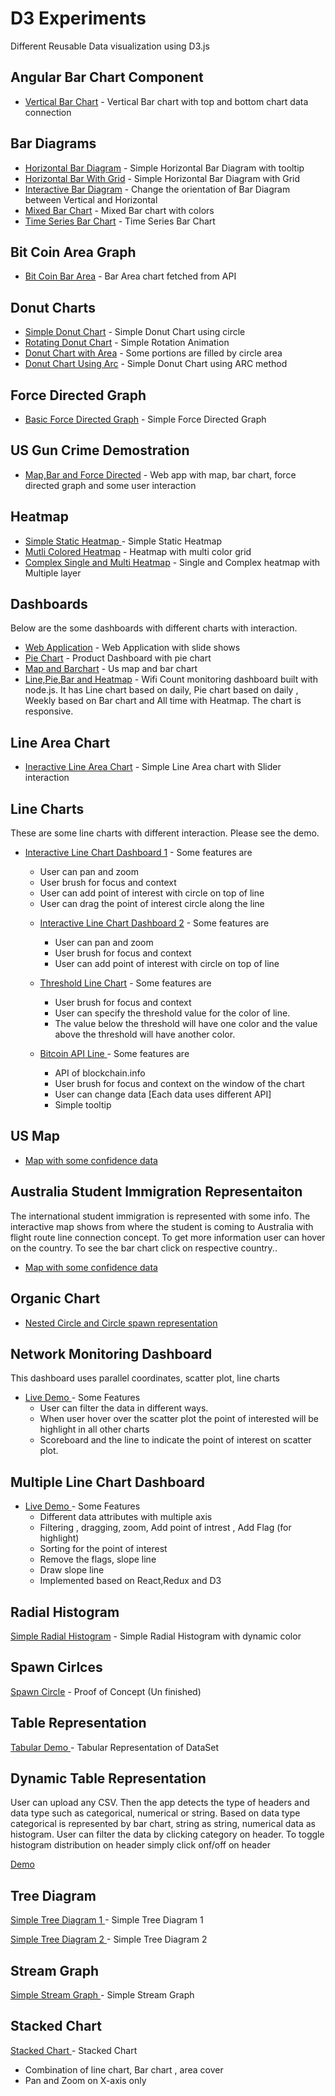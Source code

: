 # D3 Experiments

Different Reusable Data visualization using D3.js

## Angular Bar Chart Component

* [Vertical Bar Chart](https://bikramkawan.github.io/D3/Angular-Bar-Chart/dist/d3Test/index.html) - Vertical Bar chart with top and bottom chart data connection

## Bar Diagrams

* [Horizontal Bar Diagram](https://bikramkawan.github.io/D3/BarDiagram/HorizontalBar.html) - Simple Horizontal Bar Diagram with tooltip
* [Horizontal Bar With Grid](https://bikramkawan.github.io/D3/BarDiagram/HorizontalBarWithGrid.html) - Simple Horizontal Bar Diagram with Grid
* [Interactive Bar Diagram](https://bikramkawan.github.io/D3/BarDiagram/InteractiveVerticalBar/bargraph.html) - Change the orientation of Bar Diagram between Vertical and Horizontal
* [Mixed Bar Chart](https://bikramkawan.github.io/D3/BarDiagram/MixedBarChart/) - Mixed Bar chart with colors
* [Time Series Bar Chart](https://bikramkawan.github.io/D3/BarDiagram/TimeSeries/index.html) - Time Series Bar Chart

## Bit Coin Area Graph

* [Bit Coin Bar Area](https://bikramkawan.github.io/D3/BitoCoin-Area-Graph/index.html) - Bar Area chart fetched from API

## Donut Charts

* [Simple Donut Chart](https://bikramkawan.github.io/D3/Donutchart/SimpleDonutChart.html) - Simple Donut Chart using circle
* [Rotating Donut Chart](https://bikramkawan.github.io/D3/Donutchart/MovingDonutChart.html) - Simple Rotation Animation
* [Donut Chart with Area](https://bikramkawan.github.io/D3/Donutchart/DonutChartArea.html) - Some portions are filled by circle area
* [Donut Chart Using Arc](https://bikramkawan.github.io/D3/Donutchart/DonutChartUsingArc.html) - Simple Donut Chart using ARC method

## Force Directed Graph

* [Basic Force Directed Graph](https://bikramkawan.github.io/D3/ForceDirectedGraph/demo.html) - Simple Force Directed Graph

## US Gun Crime Demostration

* [Map,Bar and Force Directed](https://bikramkawan.github.io/D3/Gun-Crime/index.html) - Web app with map, bar chart, force directed graph and some user interaction

## Heatmap

* [Simple Static Heatmap ](https://bikramkawan.github.io/D3/Heatmap/Simple-Static-Heatmap.html) - Simple Static Heatmap
* [Mutli Colored Heatmap](https://bikramkawan.github.io/D3/Heatmap/heatmap.html) - Heatmap with multi color grid
* [Complex Single and Multi Heatmap](https://bikramkawan.github.io/D3/Heatmap/Example/index.html) - Single and Complex heatmap with Multiple layer

## Dashboards

Below are the some dashboards with different charts with interaction.

* [Web Application](https://bikramkawan.github.io/D3/InteractiveDashboard/History/map.html) - Web Application with slide shows
* [Pie Chart](https://bikramkawan.github.io/D3/InteractiveDashboard/ProductWithPieChart/Susane.html) - Product Dashboard with pie chart
* [Map and Barchart](https://bikramkawan.github.io/D3/InteractiveDashboard/BarChartWithUSMap/index.html) - Us map and bar chart
* [Line,Pie,Bar and Heatmap](https://bikramkawan.github.io/D3/InteractiveDashboard/LinePieHeatmap/app/dist/index.html) - Wifi Count monitoring dashboard built with node.js. It has Line chart based on daily, Pie chart based on daily , Weekly based on Bar chart and All time with Heatmap. The chart is responsive. 

## Line Area Chart

* [Ineractive Line Area Chart](https://bikramkawan.github.io/D3/LineAreaChart/demo.html) - Simple Line Area chart with Slider interaction

## Line Charts

These are some line charts with different interaction. Please see the demo.

* [Interactive Line Chart Dashboard 1](https://bikramkawan.github.io/D3/LineChart/InteractiveDashboard/index.html) - Some features are

  * User can pan and zoom
  * User brush for focus and context
  * User can add point of interest with circle on top of line
  * User can drag the point of interest circle along the line

  - [Interactive Line Chart Dashboard 2](https://bikramkawan.github.io/D3/LineChart/InteractiveDashboard/index.html) - Some features are

    * User can pan and zoom
    * User brush for focus and context
    * User can add point of interest with circle on top of line

  - [Threshold Line Chart](https://bikramkawan.github.io/D3/LineChart/LineWithThresholdValue/demo.html) - Some features are

    * User brush for focus and context
    * User can specify the threshold value for the color of line.
    * The value below the threshold will have one color and the value above the threshold will have another color.

  - [Bitcoin API Line ](https://bikramkawan.github.io/D3/LineChart/LineChartBitCoinAPI/index.html) - Some features are
    * API of blockchain.info
    * User brush for focus and context on the window of the chart
    * User can change data [Each data uses different API]
    * Simple tooltip

## US Map

* [Map with some confidence data](https://bikramkawan.github.io/D3/Map/index.html)

## Australia Student Immigration Representaiton

The international student immigration is represented with some info. The interactive map shows from where the student is coming to Australia with flight route line connection concept. To get more information user can hover on the country. To see the bar chart click on respective country..

* [Map with some confidence data](https://bikramkawan.github.io/D3/Map/Students-Australia/index.html)

## Organic Chart

* [Nested Circle and Circle spawn representation](https://bikramkawan.github.io/D3/Organic-Chart/index.html)

## Network Monitoring Dashboard

This dashboard uses parallel coordinates, scatter plot, line charts

* [Live Demo ](https://bikramkawan.github.io/D3/ParallelCoordinate/index.html) - Some Features
  * User can filter the data in different ways.
  * When user hover over the scatter plot the point of interested will be highlight in all other charts
  * Scoreboard and the line to indicate the point of interest on scatter plot.

## Multiple Line Chart Dashboard

* [Live Demo ](http://multilinechart.surge.sh/) - Some Features
  * Different data attributes with multiple axis
  * Filtering , dragging, zoom, Add point of intrest , Add Flag (for highlight)
  * Sorting for the point of interest
  * Remove the flags, slope line
  * Draw slope line
  * Implemented based on React,Redux and D3

## Radial Histogram

[Simple Radial Histogram](https://bikramkawan.github.io/D3/RadialHistogram/radialhistogram.html) - Simple Radial Histogram with dynamic color

## Spawn Cirlces

[Spawn Circle](https://bikramkawan.github.io/D3/SpawnCircle/spawncircle.html) - Proof of Concept (Un finished)

## Table Representation

[Tabular Demo ](https://bikramkawan.github.io/D3/Table/index.html) - Tabular Representation of DataSet

## Dynamic Table Representation

User can upload any CSV. Then the app detects the type of headers and data type such as categorical, numerical or string. Based on data type categorical is represented by bar chart, string as string, numerical data as histogram. User can filter the data by clicking category on header. To toggle histogram distribution on header simply click onf/off on header

[Demo ](https://bikramkawan.github.io/D3/Table/Dynamic-Table/index.html)

## Tree Diagram

[Simple Tree Diagram 1 ](https://bikramkawan.github.io/D3/TreeDiagram/Simple.html) - Simple Tree Diagram 1

[Simple Tree Diagram 2 ](https://bikramkawan.github.io/D3/TreeDiagram/SimpleTreeDiagram/index.html) - Simple Tree Diagram 2

## Stream Graph

[Simple Stream Graph ](https://bikramkawan.github.io/D3/Streamgraph/dummy.html) - Simple Stream Graph

## Stacked Chart

[Stacked Chart ](https://bikramkawan.github.io/D3/StackedChart/index.html) - Stacked Chart

* Combination of line chart, Bar chart , area cover
* Pan and Zoom on X-axis only
